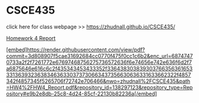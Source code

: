 # CSCE435


click here for class webpage >> https://zhudnall.github.io/CSCE435/



<a href = "https://render.githubusercontent.com/view/pdf?commit=3d808907f5cae31692684cc0770f475f0cc1c6b2&enc_url=68747470733a2f2f7261772e67697468756275736572636f6e74656e742e636f6d2f7a6875646e616c6c2f435343453433352f336438303839303766356361653331363932363834636330373730663437356630636331633662322f4857342f4857345f5265706f72742e706466&nwo=zhudnall%2FCSCE435&path=HW4%2FHW4_Report.pdf&repository_id=138297123&repository_type=Repository#e9b2e8db-25c8-4d24-85cf-22130b82236a">Homework 4 Report
  
  [embed]https://render.githubusercontent.com/view/pdf?commit=3d808907f5cae31692684cc0770f475f0cc1c6b2&enc_url=68747470733a2f2f7261772e67697468756275736572636f6e74656e742e636f6d2f7a6875646e616c6c2f435343453433352f336438303839303766356361653331363932363834636330373730663437356630636331633662322f4857342f4857345f5265706f72742e706466&nwo=zhudnall%2FCSCE435&path=HW4%2FHW4_Report.pdf&repository_id=138297123&repository_type=Repository#e9b2e8db-25c8-4d24-85cf-22130b82236a[/embed]
